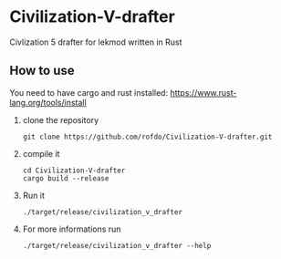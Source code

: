 # Civilization-V-drafter
Civlization 5 drafter for lekmod written in Rust

## How to use
You need to have cargo and rust installed: https://www.rust-lang.org/tools/install
1. clone the repository
   ```
   git clone https://github.com/rofdo/Civilization-V-drafter.git
   ```
2. compile it
   ```
   cd Civilization-V-drafter
   cargo build --release
   ```
3. Run it
   ```
   ./target/release/civilization_v_drafter
   ```
4. For more informations run
   ```
   ./target/release/civilization_v_drafter --help
   ```
